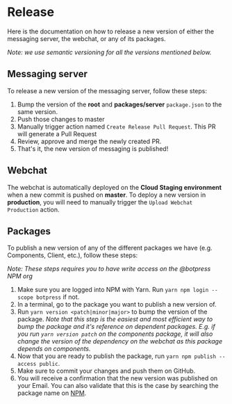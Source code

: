 # Release

Here is the documentation on how to release a new version of either the messaging server, the webchat, or any of its packages.

_Note: we use semantic versioning for all the versions mentioned below._

## Messaging server

To release a new version of the messaging server, follow these steps:

1.  Bump the version of the **root** and **packages/server** `package.json` to the same version.
1.  Push those changes to master
1.  Manually trigger action named `Create Release Pull Request`. This PR will generate a Pull Request
1.  Review, approve and merge the newly created PR.
1.  That's it, the new version of messaging is published!

## Webchat

The webchat is automatically deployed on the **Cloud Staging environment** when a new commit is pushed on **master**. To deploy a new version in **production**, you will need to manually trigger the `Upload Webchat Production` action.

## Packages

To publish a new version of any of the different packages we have (e.g. Components, Client, etc.), follow these steps:

_Note: These steps requires you to have write access on the @botpress NPM org_

1. Make sure you are logged into NPM with Yarn. Run `yarn npm login --scope botpress` if not.
1. In a terminal, go to the package you want to publish a new version of.
1. Run `yarn version <patch|minor|major>` to bump the version of the package. _Note that this step is the easiest and most efficient way to bump the package and it's reference on dependent packages. E.g. if you run `yarn version patch` on the components package, it will also change the version of the dependency on the webchat as this package depends on components._
1. Now that you are ready to publish the package, run `yarn npm publish --access public`.
1. Make sure to commit your changes and push them on GitHub.
1. You will receive a confirmation that the new version was published on your Email. You can also validate that this is the case by searching the package name on [NPM](https://www.npmjs.com/).
